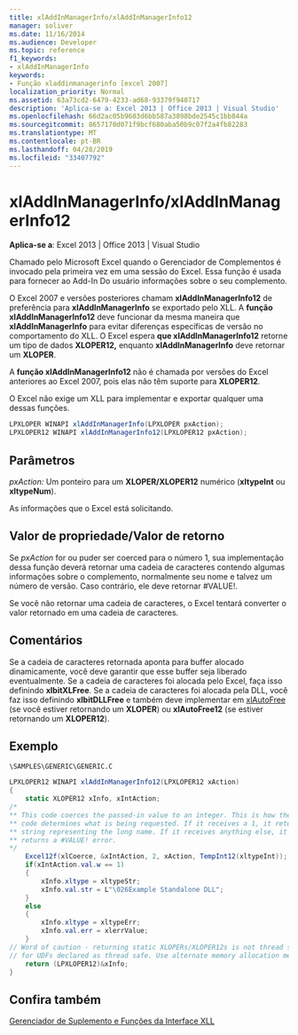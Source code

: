 ```yaml
---
title: xlAddInManagerInfo/xlAddInManagerInfo12
manager: soliver
ms.date: 11/16/2014
ms.audience: Developer
ms.topic: reference
f1_keywords:
- xlAddInManagerInfo
keywords:
- Função xladdinmanagerinfo [excel 2007]
localization_priority: Normal
ms.assetid: 63a73cd2-6479-4233-ad68-93379f940717
description: 'Aplica-se a: Excel 2013 | Office 2013 | Visual Studio'
ms.openlocfilehash: 66d2ac05b9603d6bb587a3898bde2545c1bb844a
ms.sourcegitcommit: 8657170d071f9bcf680aba50b9c07f2a4fb82283
ms.translationtype: MT
ms.contentlocale: pt-BR
ms.lasthandoff: 04/28/2019
ms.locfileid: "33407792"
---
```

# <a name="xladdinmanagerinfoxladdinmanagerinfo12"></a>xlAddInManagerInfo/xlAddInManagerInfo12

 **Aplica-se a**: Excel 2013 | Office 2013 | Visual Studio 
  
Chamado pelo Microsoft Excel quando o Gerenciador de Complementos é invocado pela primeira vez em uma sessão do Excel. Essa função é usada para fornecer ao Add-In Do usuário informações sobre o seu complemento.
  
O Excel 2007 e versões posteriores chamam **xlAddInManagerInfo12** de preferência para **xlAddInManagerInfo** se exportado pelo XLL. A **função xlAddInManagerInfo12** deve funcionar da mesma maneira que **xlAddInManagerInfo** para evitar diferenças específicas de versão no comportamento do XLL. O Excel espera **que xlAddInManagerInfo12** retorne um tipo de dados **XLOPER12,** enquanto **xlAddInManagerInfo** deve retornar um **XLOPER**.
  
A **função xlAddInManagerInfo12** não é chamada por versões do Excel anteriores ao Excel 2007, pois elas não têm suporte para **XLOPER12**.
  
O Excel não exige um XLL para implementar e exportar qualquer uma dessas funções.
  
```cs
LPXLOPER WINAPI xlAddInManagerInfo(LPXLOPER pxAction);
LPXLOPER12 WINAPI xlAddInManagerInfo12(LPXLOPER12 pxAction);
```

## <a name="parameters"></a>Parâmetros

 _pxAction:_ Um ponteiro para um **XLOPER/XLOPER12** numérico (**xltypeInt** ou **xltypeNum**).
  
As informações que o Excel está solicitando.
  
## <a name="property-valuereturn-value"></a>Valor de propriedade/Valor de retorno

Se  _pxAction_ for ou puder ser coerced para o número 1, sua implementação dessa função deverá retornar uma cadeia de caracteres contendo algumas informações sobre o complemento, normalmente seu nome e talvez um número de versão. Caso contrário, ele deve retornar #VALUE!. 
  
Se você não retornar uma cadeia de caracteres, o Excel tentará converter o valor retornado em uma cadeia de caracteres.
  
## <a name="remarks"></a>Comentários

Se a cadeia de caracteres retornada aponta para buffer alocado dinamicamente, você deve garantir que esse buffer seja liberado eventualmente. Se a cadeia de caracteres foi alocada pelo Excel, faça isso definindo **xlbitXLFree**. Se a cadeia de caracteres foi alocada pela DLL, você faz isso definindo **xlbitDLLFree** e também deve implementar em [xlAutoFree](xlautofree-xlautofree12.md) (se você estiver retornando um **XLOPER**) ou **xlAutoFree12** (se estiver retornando um **XLOPER12**).
  
## <a name="example"></a>Exemplo

 `\SAMPLES\GENERIC\GENERIC.C`
  
```cs
LPXLOPER12 WINAPI xlAddInManagerInfo12(LPXLOPER12 xAction)
{
    static XLOPER12 xInfo, xIntAction;
/*
** This code coerces the passed-in value to an integer. This is how the
** code determines what is being requested. If it receives a 1, it returns a
** string representing the long name. If it receives anything else, it
** returns a #VALUE! error.
*/
    Excel12f(xlCoerce, &xIntAction, 2, xAction, TempInt12(xltypeInt));
    if(xIntAction.val.w == 1) 
    {
        xInfo.xltype = xltypeStr;
        xInfo.val.str = L"\026Example Standalone DLL";
    }
    else 
    {
        xInfo.xltype = xltypeErr;
        xInfo.val.err = xlerrValue;
    }
// Word of caution - returning static XLOPERs/XLOPER12s is not thread safe
// for UDFs declared as thread safe. Use alternate memory allocation mechanisms.
    return (LPXLOPER12)&xInfo;
} 

```

## <a name="see-also"></a>Confira também



[Gerenciador de Suplemento e Funções da Interface XLL](add-in-manager-and-xll-interface-functions.md)

